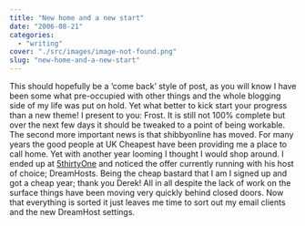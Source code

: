 ```yaml
---
title: "New home and a new start"
date: "2006-08-21"
categories: 
  - "writing"
cover: "./src/images/image-not-found.png"
slug: "new-home-and-a-new-start"
---
```


This should hopefully be a ‘come back’ style of post, as you will know I have been some what pre-occupied with other things and the whole blogging side of my life was put on hold. Yet what better to kick start your progress than a new theme! I present to you: Frost. It is still not 100% complete but over the next few days it should be tweaked to a point of being workable. The second more important news is that shibbyonline has moved. For many years the good people at UK Cheapest have been providing me a place to call home. Yet with another year looming I thought I would shop around. I ended up at [5thirtyOne](http://5thirtyone.com "Derek's House") and noticed the offer currently running with his host of choice; DreamHosts. Being the cheap bastard that I am I signed up and got a cheap year; thank you Derek! All in all despite the lack of work on the surface things have been moving very quickly behind closed doors. Now that everything is sorted it just leaves me time to sort out my email clients and the new DreamHost settings.
